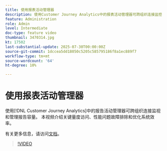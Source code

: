 ```yaml
---
title: 使用报表活动管理器
description: 使用Customer Journey Analytics中的报表活动管理器可跨组织连接监控和管理报表容量。
feature: Administration
role: Admin
level: Intermediate
doc-type: feature video
thumbnail: 3470314.jpg
kt: 17502
last-substantial-update: 2025-07-30T00:00:00Z
source-git-commit: 1dccea5dd18050c5205c585795186f8a1ec889f7
workflow-type: tm+mt
source-wordcount: '64'
ht-degree: 10%

---
```


# 使用报表活动管理器

使用[!DNL Customer Journey Analytics]中的报告活动管理器可跨组织连接监视和管理报告容量。 本视频介绍关键量度访问、性能问题故障排除和优化系统效率。

有关更多信息，请访问[文档](https://experienceleague.adobe.com/zh-hans/docs/analytics-platform/using/reporting-activity-manager/reporting-activity-overview)。

>[!VIDEO](https://video.tv.adobe.com/v/3470324/?learn=on&captions=chi_hans)
